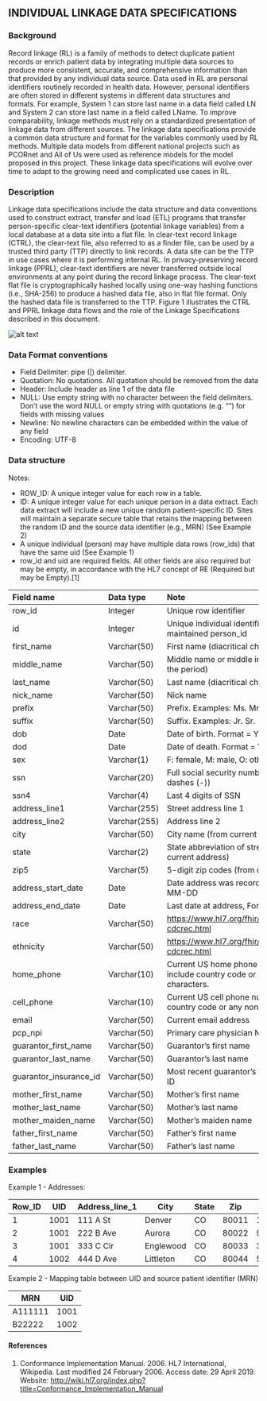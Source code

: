 ## INDIVIDUAL LINKAGE DATA SPECIFICATIONS
### Background
Record linkage (RL) is a family of methods to detect duplicate patient records or enrich patient data by integrating multiple data sources to produce more consistent, accurate, and comprehensive information than that provided by any individual data source. Data used in RL are personal identifiers routinely recorded in health data. However, personal identifiers are often stored in different systems in different data structures and formats. For example, System 1 can store last name in a data field called LN and System 2 can store last name in a field called LName. To improve comparability, linkage methods must rely on a standardized presentation of linkage data from different sources. The linkage data specifications provide a common data structure and format for the variables commonly used by RL methods. Multiple data models from different national projects such as PCORnet and All of Us were used as reference models for the model proposed in this project. These linkage data specifications will evolve over time to adapt to the growing need and complicated use cases in RL.

### Description
Linkage data specifications include the data structure and data conventions used to construct extract, transfer and load (ETL) programs that transfer person-specific clear-text identifiers (potential linkage variables) from a local database at a data site into a flat file. In clear-text record linkage (CTRL), the clear-text file, also referred to as a finder file, can be used by a trusted third party (TTP) directly to link records. A data site can be the TTP in use cases where it is performing internal RL. In privacy-preserving record linkage (PPRL), clear-text identifiers are never transferred outside local environments at any point during the record linkage process. The clear-text flat file is cryptographically hashed locally using one-way hashing functions (i.e., SHA-256) to produce a hashed data file, also in flat file format. Only the hashed data file is transferred to the TTP. Figure 1 illustrates the CTRL and PPRL linkage data flows and the role of the Linkage Specifications described in this document.

![alt text](https://github.com/cu-record-linkage/iPPRL/blob/master/images/linkage_spec_fig1.PNG "Figure 1")


### Data Format conventions
   * Field Delimiter: pipe (|) delimiter. 
   * Quotation: No quotations. All quotation should be removed from the data
   * Header: Include header as line 1 of the data file
   * NULL: Use empty string with no character between the field delimiters. Don’t use the word NULL or empty string with quotations    (e.g. “”) for fields with missing values
   * Newline: No newline characters can be embedded within the value of any field
   * Encoding: UTF-8 


### Data structure
Notes:
   * ROW_ID: A unique integer value for each row in a table.
   * ID: A unique integer value for each unique person in a data extract. Each data extract will include a new unique random patient-specific ID. Sites will maintain a separate secure table that retains the mapping between the random ID and the source data identifier (e.g., MRN) (See Example 2)
   * A unique individual (person) may have multiple data rows (row_ids) that have the same uid (See Example 1)
   * row_id and uid are required fields. All other fields are also required but may be empty, in accordance with the HL7 concept of RE (Required but may be Empty).[1]
   
   
| Field name              | Data type         | Note  |
|:---------------         |:------------------|:------|
| row_id                  | Integer           | Unique row identifier |
| id                      | Integer           | Unique individual identifier, links to data site maintained person_id |
| first_name              | Varchar(50)       | First name (diacritical characters are allowed) |
| middle_name             | Varchar(50)       | Middle name or middle initial (with or without the period) |
| last_name               | Varchar(50)       | Last name (diacritical characters are allowed) |
| nick_name               | Varchar(50)       | Nick name |
| prefix                  | Varchar(50)       | Prefix. Examples: Ms. Mr. Dr. |
| suffix                  | Varchar(50)       |    Suffix. Examples: Jr. Sr. |
| dob                     | Date              | Date of birth. Format = YYYY-MM-DD |
| dod                     | Date              | Date of death. Format = YYYY-MM-DD |
| sex                     | Varchar(1)        | F: female, M: male, O: other |
| ssn                     | Varchar(20)       | Full social security number (with or without dashes (-)) |
| ssn4                    | Varchar(4)        | Last 4 digits of SSN |
| address_line1           | Varchar(255)      | Street address line 1 |
| address_line2           | Varchar(255)      | Address line 2 |
| city                    | Varchar(50)       | City name (from current address) |
| state                   | Varchar(2)        | State abbreviation of street_address (from current address)
| zip5                    | Varchar(5)        | 5-digit zip codes (from current address)
| address_start_date      | Date              | Date address was recorded, Format = YYYY-MM-DD
| address_end_date        | Date              | Last date at address, Format = YYYY-MM-DD
| race                    | Varchar(50)       | https://www.hl7.org/fhir/us/core/CodeSystem-cdcrec.html
| ethnicity               | Varchar(50)       | https://www.hl7.org/fhir/us/core/CodeSystem-cdcrec.html
| home_phone              | Varchar(10)       | Current US home phone number. Do not include country code or any non-numeric characters.
| cell_phone              | Varchar(10)       | Current US cell phone number. Do not include country code or any non-numeric characters.
| email                   | Varchar(50)       | Current email address
| pcp_npi                 | Varchar(50)       | Primary care physician NPI
| guarantor_first_name    | Varchar(50)       | Guarantor’s first name
| guarantor_last_name     | Varchar(50)       | Guarantor’s last name
| guarantor_insurance_id  | Varchar(50)       | Most recent guarantor’s insurance/Subscriber ID
| mother_first_name       | Varchar(50)       | Mother’s first name
| mother_last_name        | Varchar(50)       | Mother’s last name
| mother_maiden_name      | Varchar(50)       | Mother’s maiden name
| father_first_name       | Varchar(50)       | Father’s first name
| father_last_name        | Varchar(50)       | Father’s last name


### Examples

Example 1 - Addresses:

| Row_ID | UID  | Address_line_1 | City      | State | Zip   | Start date | End date  |
|--------|------|----------------|-----------|-------|-------|------------|-----------|
| 1      | 1001 | 111 A St       | Denver    | CO    | 80011 | 1/14/2019  |           |
| 2      | 1001 | 222 B Ave      | Aurora    | CO    | 80022 | 9/2/2017   | 9/1/2018  |
| 3      | 1001 | 333 C Cir      | Englewood | CO    | 80033 | 3/15/2001  | 5/1/2015  |
| 4      | 1002 | 444 D Ave      | Littleton | CO    | 80044 | 5/16/2018  | 6/14/2019 |

Example 2 - Mapping table between UID and source patient identifier (MRN)

| MRN     | UID  |
|---------|------|
| A111111 | 1001 |
| B22222  | 1002 |

#### References

1. Conformance Implementation Manual. 2006. HL7 International, Wikipedia. Last modified 24 February 2006. Access date: 29 April 2019. Website: http://wiki.hl7.org/index.php?title=Conformance_Implementation_Manual
